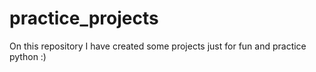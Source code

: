 # practice_projects
On this repository I have created some projects just for fun and practice python :)
